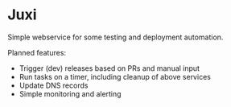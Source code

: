 
# Juxi

Simple webservice for some testing and deployment automation.

Planned features:

* Trigger (dev) releases based on PRs and manual input
* Run tasks on a timer, including cleanup of above services
* Update DNS records
* Simple monitoring and alerting



